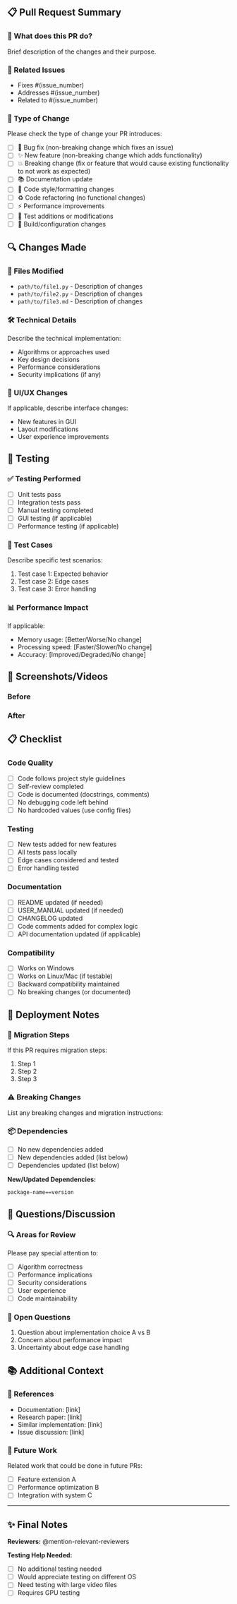 ## 📋 Pull Request Summary

### 🎯 What does this PR do?
Brief description of the changes and their purpose.

### 🔗 Related Issues
- Fixes #(issue_number)
- Addresses #(issue_number)
- Related to #(issue_number)

### 📝 Type of Change
Please check the type of change your PR introduces:
- [ ] 🐛 Bug fix (non-breaking change which fixes an issue)
- [ ] ✨ New feature (non-breaking change which adds functionality)
- [ ] 💥 Breaking change (fix or feature that would cause existing functionality to not work as expected)
- [ ] 📚 Documentation update
- [ ] 🎨 Code style/formatting changes
- [ ] ♻️ Code refactoring (no functional changes)
- [ ] ⚡ Performance improvements
- [ ] 🧪 Test additions or modifications
- [ ] 🔧 Build/configuration changes

## 🔍 Changes Made

### 📁 Files Modified
- `path/to/file1.py` - Description of changes
- `path/to/file2.py` - Description of changes
- `path/to/file3.md` - Description of changes

### 🛠️ Technical Details
Describe the technical implementation:
- Algorithms or approaches used
- Key design decisions
- Performance considerations
- Security implications (if any)

### 🎨 UI/UX Changes
If applicable, describe interface changes:
- New features in GUI
- Layout modifications
- User experience improvements

## 🧪 Testing

### ✅ Testing Performed
- [ ] Unit tests pass
- [ ] Integration tests pass
- [ ] Manual testing completed
- [ ] GUI testing (if applicable)
- [ ] Performance testing (if applicable)

### 🔧 Test Cases
Describe specific test scenarios:
1. Test case 1: Expected behavior
2. Test case 2: Edge cases
3. Test case 3: Error handling

### 📊 Performance Impact
If applicable:
- Memory usage: [Better/Worse/No change]
- Processing speed: [Faster/Slower/No change]
- Accuracy: [Improved/Degraded/No change]

## 📸 Screenshots/Videos

### Before
<!-- Add screenshots/videos of the current behavior -->

### After  
<!-- Add screenshots/videos of the new behavior -->

## 📋 Checklist

### Code Quality
- [ ] Code follows project style guidelines
- [ ] Self-review completed
- [ ] Code is documented (docstrings, comments)
- [ ] No debugging code left behind
- [ ] No hardcoded values (use config files)

### Testing
- [ ] New tests added for new features
- [ ] All tests pass locally
- [ ] Edge cases considered and tested
- [ ] Error handling tested

### Documentation
- [ ] README updated (if needed)
- [ ] USER_MANUAL updated (if needed)
- [ ] CHANGELOG updated
- [ ] Code comments added for complex logic
- [ ] API documentation updated (if applicable)

### Compatibility
- [ ] Works on Windows
- [ ] Works on Linux/Mac (if testable)
- [ ] Backward compatibility maintained
- [ ] No breaking changes (or documented)

## 🚀 Deployment Notes

### 🔄 Migration Steps
If this PR requires migration steps:
1. Step 1
2. Step 2
3. Step 3

### ⚠️ Breaking Changes
List any breaking changes and migration instructions:

### 📦 Dependencies
- [ ] No new dependencies added
- [ ] New dependencies added (list below)
- [ ] Dependencies updated (list below)

**New/Updated Dependencies:**
```txt
package-name==version
```

## 🤔 Questions/Discussion

### 🔍 Areas for Review
Please pay special attention to:
- [ ] Algorithm correctness
- [ ] Performance implications
- [ ] Security considerations
- [ ] User experience
- [ ] Code maintainability

### 💭 Open Questions
1. Question about implementation choice A vs B
2. Concern about performance impact
3. Uncertainty about edge case handling

## 📚 Additional Context

### 🔗 References
- Documentation: [link]
- Research paper: [link]
- Similar implementation: [link]
- Issue discussion: [link]

### 🎯 Future Work
Related work that could be done in future PRs:
- [ ] Feature extension A
- [ ] Performance optimization B
- [ ] Integration with system C

---

## ✨ Final Notes

<!-- Any additional information, thanks, or context -->

**Reviewers:** @mention-relevant-reviewers

**Testing Help Needed:** 
- [ ] No additional testing needed
- [ ] Would appreciate testing on different OS
- [ ] Need testing with large video files
- [ ] Requires GPU testing
